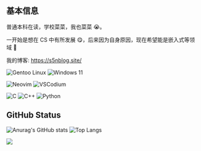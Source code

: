 ## 基本信息

普通本科在读，学校菜菜，我也菜菜 😭。

一开始是想在 CS 中有所发展 😋，后来因为自身原因，现在希望能是嵌入式等领域 🫠

我的博客: https://s5nblog.site/

![Gentoo Linux](https://img.shields.io/badge/Gentoo_Linux-54487A?logo=Gentoo&logoColor=white&style=for-the-badge)
![Windows 11](https://img.shields.io/badge/Windows_11-0078D6?logo=windows&logoColor=white&style=for-the-badge)

![Neovim](https://img.shields.io/badge/NeoVim-57A143?logo=neovim&logoColor=white&style=for-the-badge)
![VSCodium](https://img.shields.io/badge/VSCodium-2F80ED?logo=vscodium&logoColor=white&style=for-the-badge)

![C](https://img.shields.io/badge/C-A8B9CC?logo=c&logoColor=white&style=for-the-badge)
![C++](https://img.shields.io/badge/Cpp-00599C?logo=cplusplus&logoColor=white&style=for-the-badge)
![Python](https://img.shields.io/badge/python-3776AB?logo=python&logoColor=white&style=for-the-badge)

## GitHub Status

![Anurag's GitHub stats](https://github-readme-stats.vercel.app/api?username=suoyuan666&show_icons=true) ![Top Langs](https://github-readme-stats.vercel.app/api/top-langs/?username=suoyuan666&hide=astro,typescript,css,javascript)

![](https://github-profile-summary-cards.vercel.app/api/cards/profile-details?username=suoyuan666)
